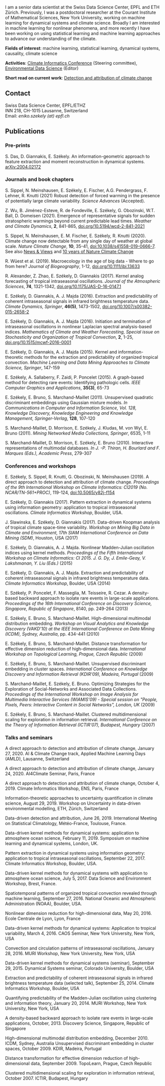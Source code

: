 I am a senior data scientist at the Swiss Data Science Center, EPFL and ETH Zürich. Previously, I was a postdoctoral researcher at the Courant Institute of Mathematical Sciences, New York University, working on machine learning for dynamical systems and climate science. Broadly I am interested in machine learning for nonlinear phenomena, and more recently I have been working on using statistical learning and machine learning approaches to advance our understanding of the climate. 

**Fields of interest**: machine learning, statistical learning, dynamical systems, causality, climate science

**Activities**: [Climate Informatics Conference](https://ci2020.web.ox.ac.uk/) (Steering committee), [Environmental Data Science](https://www.cambridge.org/core/journals/environmental-data-science) (Editor) 

**Short read on current work**: [Detection and attribution of climate change](https://datascience.ch/climate-is-what-you-expect-weather-is-what-you-get/)

## Contact

Swiss Data Science Center, EPFL/ETHZ  
INN 218, CH-1015 Lausanne, Switzerland  
Email: _eniko.szekely (at) epfl.ch_

## Publications

### Pre-prints

S. Das, D. Giannakis, E. Székely. An information-geometric approach to feature extraction and moment reconstruction in dynamical systems. [arXiv:2004.02172](https://arxiv.org/abs/2004.02172)

### Journals and book chapters

S. Sippel, N. Meinshausen, E. Székely, E. Fischer, A.G. Pendergrass, F. Lehner, R. Knutti (2021) Robust detection of forced warming in the presence of potentially large climate variability. *Science Advances* (Accepted).

Z. Wu, B. Jiménez-Esteve, R. de Fondeville, E. Székely, G. Obozinski, W.T. Ball, D. Domeisen (2021). Emergence of representative signals for sudden stratospheric warmings beyond current predictable lead times.  *Weather and Climate Dynamics*, **2**, 841-865, [doi.org/10.5194/wcd-2-841-2021](https://doi.org/10.5194/wcd-2-841-2021)

S. Sippel, N. Meinshausen, E. M. Fischer, E. Székely, R. Knutti (2020). Climate change now detectable from any single day of weather at global scale. *Nature Climate Change*, **10**, 35-41, [doi:10.1038/s41558-019-0666-7](https://www.nature.com/articles/s41558-019-0666-7). See also [News & Views](https://www.nature.com/articles/s41558-019-0670-y) and [10 years of Nature Climate Change](https://www.nature.com/articles/s41558-021-01019-4)

R. Wüest et al. (2019). Macroecology in the age of big data - Where to go from here? *Journal of Biogeography*, 1-12, [doi.org/10.1111/jbi.13633](https://onlinelibrary.wiley.com/doi/abs/10.1111/jbi.13633) 
     
R. Alexander, Z. Zhao, E. Székely, D. Giannakis (2017). Kernel analog forecasting of tropical intraseasonal oscillations. *Journal of the Atmospheric Sciences*, **74**, 1321-1342, [doi.org/10.1175/JAS-D-16-0147.1](https://journals.ametsoc.org/doi/full/10.1175/JAS-D-16-0147.1)

E. Székely, D. Giannakis, A. J. Majda (2016). Extraction and predictability of coherent intraseasonal signals in infrared brightness temperature data. *Climate Dynamics, Springer*, **46(5)**, 1473-1502, [doi.org/10.1007/s00382-015-2658-2](https://link.springer.com/article/10.1007/s00382-015-2658-2)
    
E. Székely, D. Giannakis, A. J. Majda (2016). Initiation and termination of intraseasonal oscillations in nonlinear Laplacian spectral analysis-based indices. *Mathematics of Climate and Weather Forecasting, Special issue on Stochasticity and Organization of Tropical Convection*, **2**, 1-25, [doi.org/10.1515/mcwf-2016-0001](https://www.degruyter.com/view/j/mcwf.2016.2.issue-1/mcwf-2016-0001/mcwf-2016-0001.xml)
    
E. Székely, D. Giannakis, A. J. Majda (2015). Kernel and information-theoretic methods for the extraction and predictability of organized tropical convection. *Machine Learning and Data Mining Approaches to Climate Science, Springer*, 147-159
    
E. Székely, A. Sallaberry, F. Zaidi, P. Poncelet (2015). A graph-based method for detecting rare events: Identifying pathologic cells. *IEEE Computer Graphics and Applications*, **35(3)**, 65-73
    
E. Székely, E. Bruno, S. Marchand-Maillet (2011). Unsupervised quadratic discriminant embeddings using Gaussian mixture models. *In Communications in Computer and Information Science, Vol. 128, Knowledge Discovery, Knowledge Engineering and Knowledge Management, Springer-Verlag*, **128**, 107-120
    
S. Marchand-Maillet, D. Morrison, E. Székely, J. Kludas, M. von Wyl, E. Bruno (2011). *Mining Networked Media Collections, Springer*, 6535, 1-11
    
S. Marchand-Maillet, D. Morrison, E. Székely, E. Bruno (2010). Interactive representations of multimodal databases. *In J. -P. Thiran, H. Bourlard and F. Marques (Eds.), Academic Press*, 279-307

### Conferences and workshops

E. Székely, S. Sippel, R. Knutti, G. Obozinski, N. Meinshausen (2019). A direct approach to detection and attribution of climate change. *Proceedings of the 9th International Workshop on Climate Informatics: CI2019 (No. NCAR/TN-561+PROC)*, 119-124, [doi:10.5065/y82j-f154](http://dx.doi.org/10.5065/y82j-f154)

E. Székely, D. Giannakis (2017). Pattern extraction in dynamical systems using information geometry: application to tropical intraseasonal oscillations. *Climate Informatics Workshop*, Boulder, USA.
    
J. Slawinska, E. Székely, D. Giannakis (2017). Data-driven Koopman analysis of tropical climate space-time variability. *Workshop on Mining Big Data in Climate and Environment, 17th SIAM International Conference on Data Mining (SDM)*, Houston, USA (2017)
    
E. Székely, D. Giannakis, A. J. Majda. Nonlinear Madden-Julian oscillation indices using kernel methods. *Proceedings of the Fifth International Workshop on Climate Informatics: CI 2015. J. G. Dy, J. Emile-Geay, V. Lakshmanan, Y. Liu (Eds.)* (2015)
    
E. Székely, D. Giannakis, A. J. Majda. Extraction and predictability of coherent intraseasonal signals in infrared brightness temperature data. *Climate Informatics Workshop*, Boulder, USA (2014)
    
E. Székely, P. Poncelet, F. Masseglia, M. Teisseire, R. Cezar. A density-based backward approach to isolate rare events in large-scale applications. *Proceedings of the 16th International Conference on Discovery Science, Singapore, Republic of Singapore*, 8140, pp. 249-264 (2013)
    
E. Székely, E. Bruno, S. Marchand-Maillet. High-dimensional multimodal distribution embedding. *Workshop on Visual Analytics and Knowledge Discovery (VAKD'10) at the IEEE International Conference on Data Mining (ICDM), Sydney, Australia*, pp. 434-441 (2010)
    
E. Székely, E. Bruno, S. Marchand-Maillet. Distance transformation for effective dimension reduction of high-dimensional data. *International Workshop on Topological Learning, Prague, Czech Republic* (2009)
    
E. Székely, E. Bruno, S. Marchand-Maillet. Unsupervised discriminant embedding in cluster spaces. *International Conference on Knowledge Discovery and Information Retrieval (KDIR'09), Madeira, Portugal* (2009)
    
S. Marchand-Maillet, E. Székely, E. Bruno. Optimizing Strategies for the Exploration of Social-Networks and Associated Data Collections. *Proceedings of the International Workshop on Image Analysis for Multimedia Interactive Services (WIAMIS'09) - Special session on "People, Pixels, Peers: Interactive Content in Social Networks", London, UK* (2009)
    
E. Székely, E. Bruno, S. Marchand-Maillet. Clustered multidimensional scaling for exploration in information retrieval. *International Conference on the Theory of Information Retrieval (ICTIR'07), Budapest, Hungary* (2007)

### Talks and seminars

A direct approach to detection and attribution of climate change, January 27, 2020. AI & Climate Change track, Applied Machine Learning Days (AMLD), Lausanne, Switzerland

A direct approach to detection and attribution of climate change, January 24, 2020. AI4Climate Seminar, Paris, France

A direct approach to detection and attribution of climate change, October 4, 2019. Climate Informatics Workshop, ENS, Paris, France

Information-theoretic approaches to uncertainty quantification in climate science, August 29, 2019. Workshop on Uncertainty in data-driven environmental modelling, ETH, Zürich, Switzerland

Data-driven detection and attribution, June 26, 2019. International Meeting on Statistical Climatology, Météo-France, Toulouse, France.

Data-driven kernel methods for dynamical systems: application to atmosphere ocean science, February 11, 2019. Symposium on machine learning and dynamical systems, London, UK.

Pattern extraction in dynamical systems using information geometry: application to tropical intraseasonal oscillations, September 22, 2017. Climate Informatics Workshop, Boulder, USA.
    
Data-driven kernel methods for dynamical systems with application to atmosphere ocean science, July 5, 2017. Data Science and Environment Workshop, Brest, France.
    
Spatiotemporal patterns of organized tropical convection revealed through machine learning, September 27, 2016. National Oceanic and Atmospheric Administration (NOAA), Boulder, USA.
    
Nonlinear dimension reduction for high-dimensional data, May 20, 2016. Ecole Centrale de Lyon, Lyon, France
    
Data-driven kernel methods for dynamical systems: Application to tropical variability, March 4, 2016. CAOS Seminar, New York University, New York, USA
    
Convection and circulation patterns of intraseasonal oscillations, January 28, 2016. MURI Workshop, New York University, New York, USA
    
Data-driven kernel methods for dynamical systems (seminar), September 29, 2015. Dynamical Systems seminar, Colorado University, Boulder, USA
    
Extraction and predictability of coherent intraseasonal signals in infrared brightness temperature data (selected talk), September 25, 2014. Climate Informatics Workshop, Boulder, USA
    
Quantifying predictability of the Madden-Julian oscillation using clustering and information theory, January 20, 2014. MURI Workshop, New York University, New York, USA
    
A density-based backward approach to isolate rare events in large-scale applications, October, 2013. Discovery Science, Singapore, Republic of Singapore
    
High-dimensional multimodal distribution embedding, December 2010. ICDM, Sydney, Australia
    Unsupervised discriminant embedding in cluster spaces, October 2009. KDIR, Madeira, Portugal
    
Distance transformation for effective dimension reduction of high-dimensional data, September 2009. TopoLearn, Prague, Czech Republic
    
Clustered multidimensional scaling for exploration in information retrieval, October 2007. ICTIR, Budapest, Hungary

